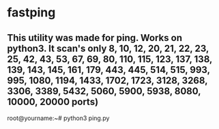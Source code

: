 # fastping
This utility was made for ping.
Works on python3.
It scan's only 8, 10, 12, 20, 21, 22, 23, 25, 42, 43, 53, 67, 69, 80, 110, 115, 123, 137, 138, 139, 143, 145, 161, 179, 443, 445, 514, 515, 993, 995, 1080, 1194, 1433, 1702, 1723, 3128, 3268, 3306, 3389, 5432, 5060, 5900, 5938, 8080, 10000, 20000 ports)
-------------------------------------------------------
root@yourname:~# python3 ping.py
